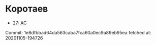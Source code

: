 # Коротаев
- [27: AC](27.md)

Commit: 1e8dfbbad64da563caba7fca60a0ec9a89eb95ea
 fetched at: 20201105-194726
